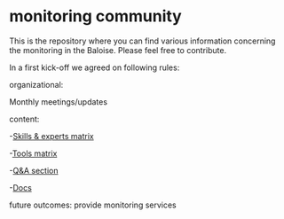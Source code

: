 # monitoring community

This is the repository where you can find various information concerning the monitoring in the Baloise.
Please feel free to contribute.

In a first kick-off we agreed on following rules:

organizational:

Monthly meetings/updates

content:

-[Skills & experts matrix](SKILLS&TOOLS/index.md)

-[Tools matrix](SKILLS&TOOLS/index.md)

-[Q&A section](Q&A/principles.md)

-[Docs](DOCS/index.md)

future outcomes:
provide monitoring services


